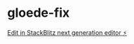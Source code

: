 # gloede-fix

[Edit in StackBlitz next generation editor ⚡️](https://stackblitz.com/~/github.com/hanskoder963/gloede-fix)